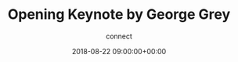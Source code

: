---
amazon_s3_presentation_url: None
amazon_s3_video_url: None
author: connect
categories:
- yvr18
comments: false
date: '2018-08-22 09:00:00+00:00'
layout: resource-post
session_id: YVR18-100K
session_track: ''
slideshare_presentation_url: None
speakers:
- biography: '"Employee #1 at Linaro. Background in running high technology companies,
    with extensive software, hardware and operating system experience."'
  company: Linaro
  job-title: CEO
  name: George Grey
  speaker-image: GeorgeGrey.jpg
title: 'Opening Keynote by George Grey '
youtube_video_url: None
---